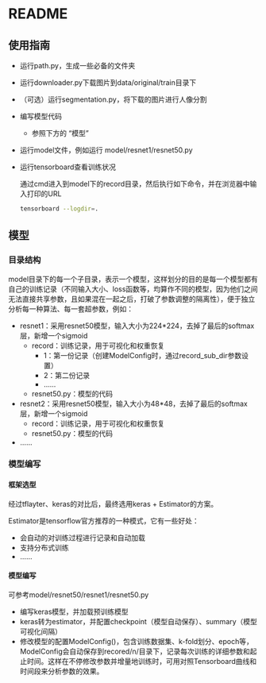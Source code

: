 # README

## 使用指南

+ 运行path.py，生成一些必备的文件夹

+ 运行downloader.py下载图片到data/original/train目录下

+ （可选）运行segmentation.py，将下载的图片进行人像分割

+ 编写模型代码

  + 参照下方的 “模型”

+ 运行model文件，例如运行 model/resnet1/resnet50.py

+ 运行tensorboard查看训练状况

  通过cmd进入到model下的record目录，然后执行如下命令，并在浏览器中输入打印的URL

  ```bash
  tensorboard --logdir=.
  ```



## 模型

### 目录结构

model目录下的每一个子目录，表示一个模型，这样划分的目的是每一个模型都有自己的训练记录（不同输入大小、loss函数等，均算作不同的模型，因为他们之间无法直接共享参数，且如果混在一起之后，打破了参数调整的隔离性），便于独立分析每一种算法、每一套超参数，例如：

+ resnet1：采用resnet50模型，输入大小为224*224，去掉了最后的softmax层，新增一个sigmoid
  + record：训练记录，用于可视化和权重恢复
    + 1：第一份记录（创建ModelConfig时，通过record_sub_dir参数设置）
    + 2：第二份记录
    + ……
  + resnet50.py：模型的代码
+ resnet2：采用resnet50模型，输入大小为48*48，去掉了最后的softmax层，新增一个sigmoid
  + record：训练记录，用于可视化和权重恢复    
  + resnet50.py：模型的代码
+ ……

### 模型编写

#### 框架选型

经过tflayter、keras的对比后，最终选用keras + Estimator的方案。

Estimator是tensorflow官方推荐的一种模式，它有一些好处：

+ 会自动的对训练过程进行记录和自动加载
+ 支持分布式训练
+ ……

#### 模型编写

可参考model/resnet50/resnet1/resnet50.py

+ 编写keras模型，并加载预训练模型
+ keras转为estimator，并配置checkpoint（模型自动保存）、summary（模型可视化间隔）
+ 修改模型的配置ModelConfig()，包含训练数据集、k-fold划分、epoch等，ModelConfig会自动保存到recored/n/目录下，记录每次训练的详细参数和起止时间。这样在不停修改参数并增量地训练时，可用对照Tensorboard曲线和时间段来分析参数的效果。